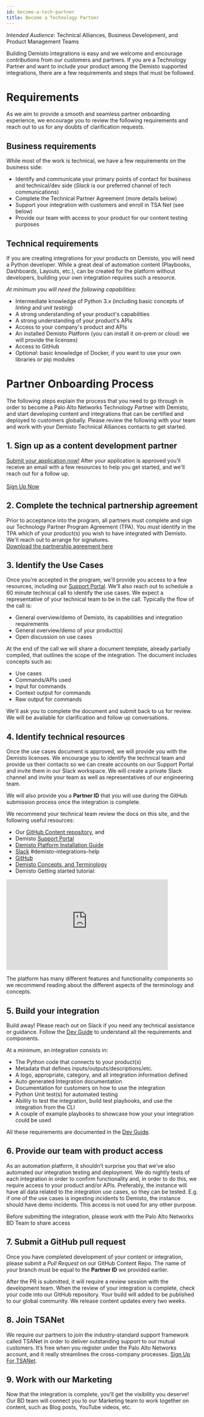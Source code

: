 ```yaml
---
id: become-a-tech-partner
title: Become a Technology Partner
---
```


_Intended Audience:_
Technical Alliances, Business Development, and Product Management Teams

Building Demisto integrations is easy and we welcome and encourage contributions from our customers and partners. If you are a Technology Partner and want to include your product among the Demisto supported integrations, there are a few requirements and steps that must be followed.

# Requirements

As we aim to provide a smooth and seamless partner onboarding experience, we encourage you to review the following requirements and reach out to us for any doubts of clarification requests.

## Business requirements

While most of the work is technical, we have a few requirements on the business side:

- Identify and communicate your primary points of contact for business and technical/dev side (_Slack_ is our preferred channel of tech communications)
- Complete the Technical Partner Agreement (more details below)
- Support your integration with customers and enroll in TSA Net (see below)
- Provide our team with access to your product for our content testing purposes

## Technical requirements

If you are creating integrations for your products on Demisto, you will need a Python developer. While a great deal of automation content (Playbooks, Dashboards, Layouts, etc.), can be created for the platform without developers, building your own integration requires such a resource.

_At minimum you will need the following capabilities:_

- Intermediate knowledge of Python 3.x (including basic concepts of _linting_ and _unit testing_)
- A strong understanding of your product's capabilities
- A strong understanding of your product's APIs
- Access to your company's product and APIs
- An installed Demisto Platform (you can install it on-prem or cloud: we will provide the licenses)
- Access to GitHub
- _Optional_: basic knowledge of Docker, if you want to use your own libraries or pip modules

# Partner Onboarding Process

The following steps explain the process that you need to go through in order to become a Palo Alto Networks Technology Partner with Demisto, and start developing content and integrations that can be certified and deployed to customers globally. Please review the following with your team and work with your Demisto Technical Alliances contacts to get started.

## 1. Sign up as a content development partner

<a href="https://start.paloaltonetworks.com/become-a-technology-partner" target="_blank">Submit your application now!</a> After your application is approved you’ll receive an email with a few resources to help you get started, and we'll reach out for a follow up.
<br /><br />
<a class="button button--outline button--primary button--lg" href="https://start.paloaltonetworks.com/become-a-technology-partner" target="_blank">Sign Up Now</a>

## 2. Complete the technical partnership agreement

Prior to acceptance into the program, all partners must complete and sign our Technology Partner Program Agreement (TPA). You must identify in the TPA which of your product(s) you wish to have integrated with Demisto. We'll reach out to arrange for signatures.
<br />
<a href="/assets/NextWaveTechnologyPartnerProgramAgreement.pdf" target="_blank" class="button button--outline button--primary button--lg">Download the partnership agreement here</a>

## 3. Identify the Use Cases

Once you're accepted in the program, we'll provide you access to a few resources, including our <a href="https://support.demisto.com" target="_blank">Support Portal</a>. We'll also reach out to schedule a 60 minute technical call to identify the use cases. We expect a representative of your technical team to be in the call. 
Typically the flow of the call is:
- General overview/demo of Demisto, its capabilities and integration requirements
- General overview/demo of your product(s)
- Open discussion on use cases

At the end of the call we will share a document template, already partially compiled, that outlines the scope of the integration. The document includes concepts such as:
- Use cases
- Commands/APIs used
- Input for commands
- Context output for commands
- Raw output for commands

We'll ask you to complete the document and submit back to us for review. We will be available for clarification and follow up conversations.


## 4. Identify technical resources

Once the use cases document is approved, we will provide you with the Demisto licenses. We encourage you to identify the technical team and provide us their contacts so we can create accounts on our Support Portal and invite them in our Slack workspace. We will create a private Slack channel and invite your team as well as representatives of our engineering team.

We will also provide you a **Partner ID** that you will use during the GitHub submission process once the integration is complete.

We recommend your technical team review the docs on this site, and the following useful resources:
- Our [GitHub Content repository](https://github.com/demisto/content), and
- Demisto [Support Portal](https://support.demisto.com)
- [Demisto Platform Installation Guide](https://support.demisto.com/hc/en-us/sections/360001323614-Installing-Demisto)
- [Slack](https://www.demisto.com/community/) #demisto-integrations-help
- [GitHub](https://github.com/demisto/content/#demisto-platform---content-repository)
- [Demisto Concepts, and Terminology](https://support.demisto.com/hc/en-us/articles/360005126713-Demisto-Components-Concepts-and-Terminology)
- Demisto Getting started tutorial:

<iframe width="424" height="238" src="https://www.youtube.com/embed/bDntS6biazI" frameborder="0" allow="accelerometer; autoplay; encrypted-media; gyroscope; picture-in-picture" allowfullscreen></iframe>
  

The platform has many different features and functionality components so we recommend reading about the different aspects of the terminology and concepts.

## 5. Build your integration

Build away! Please reach out on Slack if you need any technical assistance or guidance. Follow the [Dev Guide](dev-guide) to understand all the requirements and components.

At a minimum, an integration consists in:
- The Python code that connects to your product(s)
- Metadata that defines inputs/outputs/descriptions/etc.
- A logo, appropriate, category, and all integration information defined
- Auto generated Integration documentation
- Documentation for customers on how to use the integration
- Python Unit test(s) for automated testing
- Ability to test the integration, build test playbooks, and use the integration from the CLI
- A couple of example playbooks to showcase how your your integration could be used

All these requirements are documented in the [Dev Guide](dev-guide).

## 6. Provide our team with product access

As an automation platform, it shouldn’t surprise you that we’ve also automated our integration testing and deployment. We do nightly tests of each integration in order to confirm functionality and, in order to do this, we require access to your product and/or APIs. Preferably, the instance will have all data related to the integration use cases, so they can be tested. E.g. if one of the use cases is ingesting incidents to Demisto, the instance should have demo incidents. This access is not used for any other purpose.

Before submitting the integration, please work with the Palo Alto Networks BD Team to share access

## 7. Submit a GitHub pull request

Once you have completed development of your content or integration, please submit a *Pull Request* on our GitHub Content Repo. The name of your branch must be equal to the **Partner ID** we provided earlier.

After the PR is submitted, it will require a review session with the development team. When the review of your integration is complete, check your code into our GitHub repository. Your build will added to be published to our global community. We release content updates every two weeks.

## 8. Join TSANet

We require our partners to join the industry-standard support framework called TSANet in order to deliver outstanding support to our mutual customers. It’s free when you register under the Palo Alto Networks account, and it really streamlines the cross-company processes. [Sign Up For TSANet](https://paloaltonetworks.tsanet.org).

## 9. Work with our Marketing

Now that the integration is complete, you'll get the visibility you deserve! Our BD team will connect you to our Marketing team to work together on content, such as Blog posts, YouTube videos, etc.
